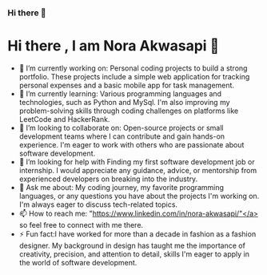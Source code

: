 ### Hi there 👋

<!--
**Norakwa/Norakwa** is a ✨ _special_ ✨ repository because its `README.md` (this file) appears on your GitHub profile.

Here are some ideas to get you started:

- 🔭 I’m currently working on ...
- 🌱 I’m currently learning ...
- 👯 I’m looking to collaborate on ...
- 🤔 I’m looking for help with ...
- 💬 Ask me about ...
- 📫 How to reach me: ...
- 😄 Pronouns: ...
- ⚡ Fun fact: ...
-->

<h1 align-"centre">Hi there , I am Nora Akwasapi 👋</h1>

- 🔭 I’m currently working on: Personal coding projects to build a strong portfolio. These projects include a simple web application for tracking personal expenses and a basic mobile app for task management.
- 🌱 I’m currently learning: Various programming languages and technologies, such as Python and MySql. I'm also improving my problem-solving skills through coding challenges on platforms like LeetCode and HackerRank.
- 👯 I’m looking to collaborate on: Open-source projects or small development teams where I can contribute and gain hands-on experience. I'm eager to work with others who are passionate about software development.
- 🤔 I’m looking for help with Finding my first software development job or internship. I would appreciate any guidance, advice, or mentorship from experienced developers on breaking into the industry.
- 💬 Ask me about: My coding journey, my favorite programming languages, or any questions you have about the projects I'm working on. I'm always eager to discuss tech-related topics.
- 📫 How to reach me: <a href->"https://www.linkedin.com/in/nora-akwasapi/"</a> so feel free to connect with me there.
- ⚡ Fun fact:I have worked for more than a decade in fashion as a fashion designer. My background in design has taught me the importance of creativity, precision, and attention to detail, skills I'm eager to apply in the world of software development.
